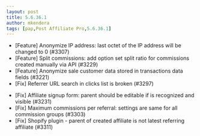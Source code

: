 ```yaml
---
layout: post
title: 5.6.36.1
author: mkendera
tags: [pap,Post Affiliate Pro,5.6.36.1]
---
```


- [Feature] Anonymize IP address: last octet of the IP address will be changed to 0 (#3307)
- [Feature] Split commissions: add option set split ratio for commissions created manually via API (#3229)
- [Feature] Anonymize sale customer data stored in transactions data fields (#3221)
- [Fix] Referrer URL search in clicks list is broken (#3297)

<!--more-->

- [Fix] Affiliate signup form: parent should be editable if is recognized and visible (#3231)
- [Fix] Maximum commissions per referral: settings are same for all commission groups (#3303)
- [Fix] Shopify plugin - parent of created affiliate is not latest referring affiliate (#3311)
